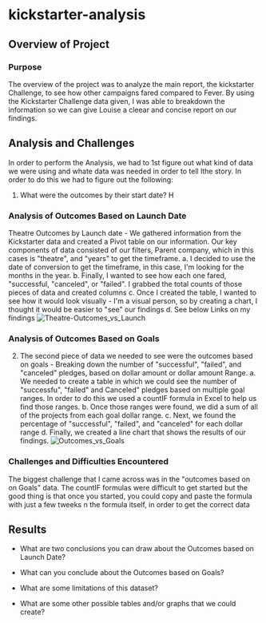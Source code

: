 # kickstarter-analysis

## Overview of Project

### Purpose
The overview of the project was to analyze the main report, the kickstarter Challenge, to see how other campaigns fared compared to Fever. By using the Kickstarter Challenge data given, I was able to breakdown the information so we can give Louise a cleear and concise report on our findings. 

## Analysis and Challenges

  In order to perform the Analysis, we had to 1st figure out what kind of data we were using and whate data was needed in order to tell lthe story. In order to do this we had to figure out the following:
 1. What were the outcomes by their start date?  H 
 
  

### Analysis of Outcomes Based on Launch Date

 Theatre Outcomes by Launch date - We gathered information from the Kickstarter data and created a Pivot table on our information. Our key components of data consisted of our filters, Parent company, which in this cases is "theatre", and "years" to get the timeframe.
    a. I decided to use the date of conversion to get the timeframe, in this case, I'm looking for the months in the year. 
    b. Finally, I wanted to see how each one fared, "successful, "canceled", or "failed".  I grabbed the total counts of those pieces of data and created columns
    c. Once I created the table, I wanted to see how it would look visually - I'm a visual person, so by creating a chart, I thought it would be easier to "see" our findings
    d. See below Links on my findings
   ![Theatre-Outcomes_vs_Launch](Resources/to/Theatre-Outcomes_vs_Launch.png)
    
 

### Analysis of Outcomes Based on Goals

2. The second piece of data we needed to see were the outcomes based on goals - Breaking down the number of "successful", "failed", and "canceled" pledges, based on dollar amount or dollar amount Range.
    a. We needed to create a table in which we could see the number of "successfu", "failed" and Canceled" pledges based on multiple goal ranges.  In order to do this we used a countIF formula in Excel to help us find those ranges.
    b. Once those ranges were found, we did a sum of all of the projects from each goal dollar range.
    c.  Next, we found the percentage of "successful", "failed", and "canceled" for each dollar range
    d. Finally, we created a line chart that shows the results of our findings.
    ![Outcomes_vs_Goals](Resources/to/Outcomes_vs_Goals.png)
    
    
    
    
### Challenges and Difficulties Encountered

The biggest challenge that I came across was in the "outcomes based on on Goals" data.  The countIF formulas were difficult to get started but the good thing is that once you started, you could copy and paste the formula with just a few tweeks n the formula itself, in order to get the correct data

## Results

- What are two conclusions you can draw about the Outcomes based on Launch Date?

- What can you conclude about the Outcomes based on Goals?

- What are some limitations of this dataset?

- What are some other possible tables and/or graphs that we could create?

